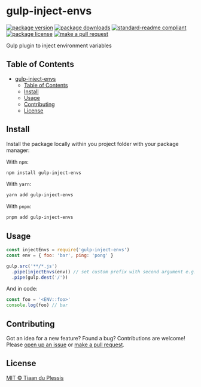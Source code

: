 
# gulp-inject-envs
[![package version](https://img.shields.io/npm/v/gulp-inject-envs.svg?style=flat-square)](https://npmjs.org/package/gulp-inject-envs)
[![package downloads](https://img.shields.io/npm/dm/gulp-inject-envs.svg?style=flat-square)](https://npmjs.org/package/gulp-inject-envs)
[![standard-readme compliant](https://img.shields.io/badge/readme%20style-standard-brightgreen.svg?style=flat-square)](https://github.com/RichardLitt/standard-readme)
[![package license](https://img.shields.io/npm/l/gulp-inject-envs.svg?style=flat-square)](https://npmjs.org/package/gulp-inject-envs)
[![make a pull request](https://img.shields.io/badge/PRs-welcome-brightgreen.svg?style=flat-square)](http://makeapullrequest.com)

Gulp plugin to inject environment variables

## Table of Contents

- [gulp-inject-envs](#gulp-inject-envs)
  - [Table of Contents](#table-of-contents)
  - [Install](#install)
  - [Usage](#usage)
  - [Contributing](#contributing)
  - [License](#license)

## Install

Install the package locally within you project folder with your package manager:

With `npm`:
```sh
npm install gulp-inject-envs
```

With `yarn`:
```sh
yarn add gulp-inject-envs
```

With `pnpm`:
```sh
pnpm add gulp-inject-envs
```

## Usage

```js
const injectEnvs = require('gulp-inject-envs')
const env = { foo: 'bar', ping: 'pong' }

gulp.src('**/*.js')
  .pipe(injectEnvs(env)) // set custom prefix with second argument e.g. {prefix: 'CUSTOM___' }
  .pipe(gulp.dest('/'))

```

And in code: 

```js
const foo = '<ENV::foo>'
console.log(foo) // bar
```

## Contributing

Got an idea for a new feature? Found a bug? Contributions are welcome! Please [open up an issue](https://github.com/tiaanduplessis/gulp-inject-envs/issues) or [make a pull request](https://makeapullrequest.com/).

## License

[MIT © Tiaan du Plessis](./LICENSE)
